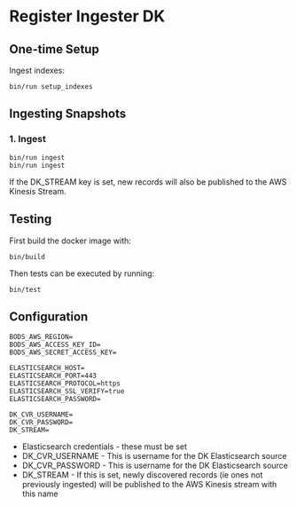 # Register Ingester DK

## One-time Setup

Ingest indexes:
```
bin/run setup_indexes
```

## Ingesting Snapshots

### 1. Ingest

```
bin/run ingest
bin/run ingest
```

If the DK_STREAM key is set, new records will also be published to the AWS Kinesis Stream.

## Testing

First build the docker image with:
```
bin/build
```
Then tests can be executed by running:
```
bin/test
```

## Configuration

```
BODS_AWS_REGION=
BODS_AWS_ACCESS_KEY_ID=
BODS_AWS_SECRET_ACCESS_KEY=

ELASTICSEARCH_HOST=
ELASTICSEARCH_PORT=443
ELASTICSEARCH_PROTOCOL=https
ELASTICSEARCH_SSL_VERIFY=true
ELASTICSEARCH_PASSWORD=

DK_CVR_USERNAME=
DK_CVR_PASSWORD=
DK_STREAM=
```

- Elasticsearch credentials - these must be set
- DK_CVR_USERNAME - This is username for the DK Elasticsearch source
- DK_CVR_PASSWORD - This is username for the DK Elasticsearch source
- DK_STREAM - If this is set, newly discovered records (ie ones not previously ingested) will be published to the AWS Kinesis stream with this name
